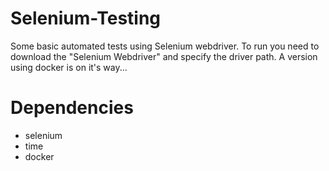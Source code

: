 # Selenium-Testing

Some basic automated tests using Selenium webdriver. To run you need to download the "Selenium Webdriver" and specify the driver path. A version using docker is on it's way...


# Dependencies

- selenium
- time
- docker

